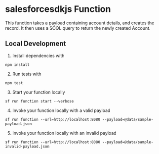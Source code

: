 # salesforcesdkjs Function

This function takes a payload containing account details, and creates the record. It then uses a SOQL query to return the newly created Account.

## Local Development

1. Install dependencies with

```
npm install
```

2. Run tests with

```
npm test
```

3. Start your function locally

```
sf run function start --verbose
```

4. Invoke your function locally with a valid payload

```
sf run function --url=http://localhost:8080 --payload=@data/sample-payload.json
```

5. Invoke your function locally with an invalid payload

```
sf run function --url=http://localhost:8080 --payload=@data/sample-invalid-payload.json
```
